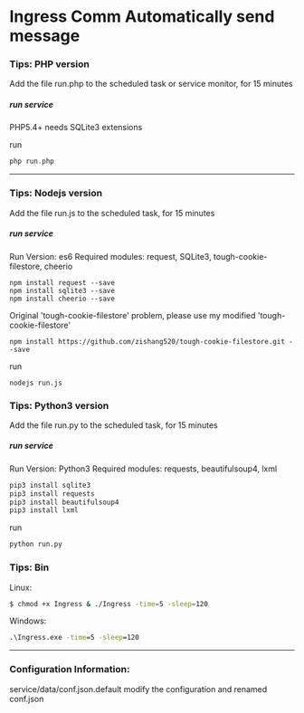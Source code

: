 # Ingress Comm Automatically send message

### Tips: PHP version



Add the file run.php to the scheduled task or service monitor, for 15 minutes

##### run service
PHP5.4+ needs SQLite3 extensions

run

```php
php run.php
```

---------------------------------------
### Tips: Nodejs version

Add the file run.js to the scheduled task, for 15 minutes

##### run service

Run Version: es6
Required modules: request, SQLite3, tough-cookie-filestore, cheerio

```npm
npm install request --save
npm install sqlite3 --save
npm install cheerio --save
```

Original 'tough-cookie-filestore' problem, please use my modified 'tough-cookie-filestore'

```npm
npm install https://github.com/zishang520/tough-cookie-filestore.git --save
```

run

```nodejs
nodejs run.js
```

### Tips: Python3 version

Add the file run.py to the scheduled task, for 15 minutes

##### run service

Run Version: Python3
Required modules: requests, beautifulsoup4, lxml

```python
pip3 install sqlite3
pip3 install requests
pip3 install beautifulsoup4
pip3 install lxml
```

run

```python
python run.py
```
### Tips: Bin

Linux:

```sh
$ chmod +x Ingress & ./Ingress -time=5 -sleep=120
```

Windows:

```bat
.\Ingress.exe -time=5 -sleep=120
```

---------------------------------------
### Configuration Information:

service/data/conf.json.default modify the configuration and renamed conf.json